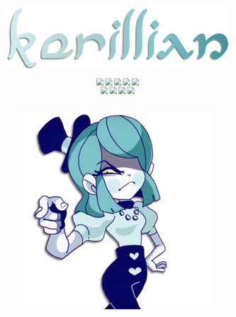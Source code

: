 <p align="center">
	<br>
	<br>
	<a href="https://kerillian.cc">
		<img width="550" src="./media/text.png"></br>
	</a>
	<br>
	<img src="https://img.shields.io/badge/C%23-060660?style=for-the-badge&logo=c-sharp&logoColor=FBE7A4">
	<img src="https://img.shields.io/badge/Python-060660?style=for-the-badge&logo=python&logoColor=FBE7A4">
	<img src="https://img.shields.io/badge/Lua-060660?style=for-the-badge&logo=lua&logoColor=FBE7A4">
	<img src="https://img.shields.io/badge/Java-060660?style=for-the-badge&logo=java&logoColor=FBE7A4">
	<img src="https://img.shields.io/badge/JavaScript-060660?style=for-the-badge&logo=javascript&logoColor=FBE7A4">
	<br>
	<img src="https://img.shields.io/badge/ASP.NET-060660?style=for-the-badge&logo=.net&logoColor=FBE7A4">
	<img src="https://img.shields.io/badge/React-060660?style=for-the-badge&logo=react&logoColor=FBE7A4">
	<img src="https://img.shields.io/badge/SQLite-060660?style=for-the-badge&logo=sqlite&logoColor=FBE7A4">
	<img src="https://img.shields.io/badge/MySQL-060660?style=for-the-badge&logo=mysql&logoColor=FBE7A4">
	<br>
	<br>
	<br>
	<a href="https://www.youtube.com/c/DEMONDICEKAREN">
		<img height="450" src="./media/cutout.png"></br>
	</a>
	<br>
	<br>
</p>
